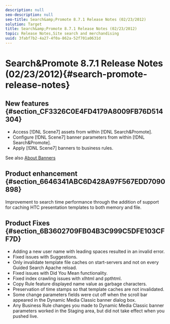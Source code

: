```yaml
---
description: null
seo-description: null
seo-title: Search&amp;Promote 8.7.1 Release Notes (02/23/2012)
solution: Target
title: Search&amp;Promote 8.7.1 Release Notes (02/23/2012)
topic: Release Notes,Site search and merchandising
uuid: 3fabf7b2-4a27-4f0a-862a-52f701a0631d
---
```


# Search&amp;Promote 8.7.1 Release Notes (02/23/2012){#search-promote-release-notes}

## New features {#section_CF3326C0E4FD4179A8009FB76D514304}

* Access [!DNL Scene7] assets from within [!DNL Search&amp;Promote]. 
* Configure [!DNL Scene7] banner parameters from within [!DNL Search&amp;Promote]. 
* Apply [!DNL Scene7] banners to business rules.

See also [About Banners](../c-about-design-menu/c-about-banners.md#concept_5BBE01FEC6134393B43CC917C8CC64DA)

## Product enhancement {#section_6646341ABC6D428A97F567EDD7090898}

Improvement to search time performance through the addition of support for caching HTC presentation templates to both memory and file.

## Product Fixes {#section_6B3602709FB04B3C999C5DFE103CFF7D}

* Adding a new user name with leading spaces resulted in an invalid error. 
* Fixed issues with Suggestions. 
* Only invalidate template file caches on start-servers and not on every Guided Search Apache reload. 
* Fixed issues with Did You Mean functionality. 
* Fixed index crawling issues with xlhtml and ppthtml. 
* Copy Rule feature displayed name value as garbage characters. 
* Preservation of time stamps so that template caches are not invalidated. 
* Some change parameters fields were cut off when the scroll bar appeared in the Dynamic Media Classic banner dialog box. 
* Any Business Rule changes you made to Dynamic Media Classic banner parameters worked in the Staging area, but did not take effect when you pushed live.


